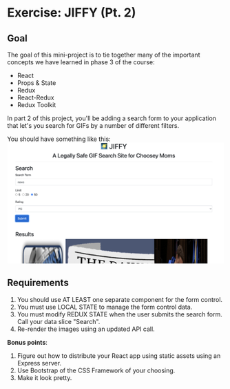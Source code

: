 # Exercise: JIFFY (Pt. 2)

## Goal

The goal of this mini-project is to tie together many of the important concepts we have learned in phase 3 of the course:
* React
* Props & State
* Redux
* React-Redux
* Redux Toolkit

In part 2 of this project, you'll be adding a search form to your application that let's you search for GIFs by a number of different filters.

You should have something like this:
 ![GIF Website](./assets/screencap.png)


## Requirements
1. You should use AT LEAST one separate component for the form control.
1. You must use LOCAL STATE to manage the form control data.
1. You must modify REDUX STATE when the user submits the search form. 
Call your data slice "Search".
1. Re-render the images using an updated API call.

**Bonus points**: 
1. Figure out how to distribute your React app using static assets using an Express server.
2. Use Bootstrap of the CSS Framework of your choosing.
3. Make it look pretty.
